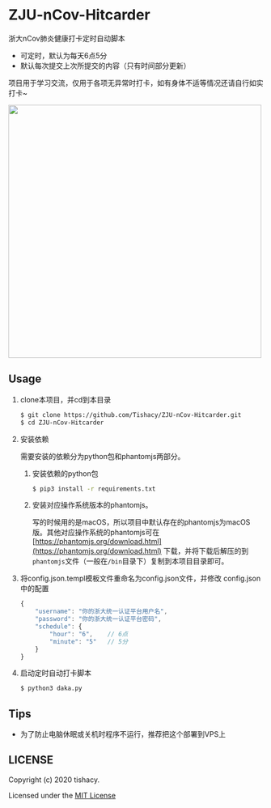 # ZJU-nCov-Hitcarder

浙大nCov肺炎健康打卡定时自动脚本

 - 可定时，默认为每天6点5分
 - 默认每次提交上次所提交的内容（只有时间部分更新）
 
 项目用于学习交流，仅用于各项无异常时打卡，如有身体不适等情况还请自行如实打卡~
 
<img src="https://github.com/Tishacy/ZJU-nCov-Hitcarder/raw/master/demo.png" width="500px"/>



## Usage

1. clone本项目，并cd到本目录
    ```bash
    $ git clone https://github.com/Tishacy/ZJU-nCov-Hitcarder.git
    $ cd ZJU-nCov-Hitcarder
    ```
    
2. 安装依赖

   需要安装的依赖分为python包和phantomjs两部分。
   1. 安装依赖的python包
       ```bash
       $ pip3 install -r requirements.txt
       ```
       
   2. 安装对应操作系统版本的phantomjs。

       写的时候用的是macOS，所以项目中默认存在的phantomjs为macOS版。其他对应操作系统的phantomjs可在 [https://phantomjs.org/download.html](https://phantomjs.org/download.html) 下载，并将下载后解压的到`phantomjs`文件（一般在`/bin`目录下）复制到本项目目录即可。

3. 将config.json.templ模板文件重命名为config.json文件，并修改 config.json中的配置
    
    ```javascript
    {
        "username": "你的浙大统一认证平台用户名",
        "password": "你的浙大统一认证平台密码",
        "schedule": {
            "hour": "6",    // 6点
            "minute": "5"   // 5分 
        }
    }
    ```

4. 启动定时自动打卡脚本

   ```bash
   $ python3 daka.py
   ```



## Tips

- 为了防止电脑休眠或关机时程序不运行，推荐把这个部署到VPS上



## LICENSE

Copyright (c) 2020 tishacy.

Licensed under the [MIT License](https://github.com/Tishacy/ZJU-nCov-Hitcarder/blob/master/LICENSE)



